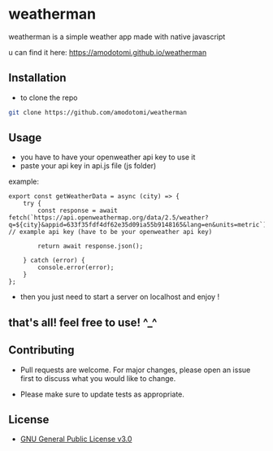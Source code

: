# weatherman

weatherman is a simple weather app made with native javascript

u can find it here: https://amodotomi.github.io/weatherman

## Installation

- to clone the repo

```bash
git clone https://github.com/amodotomi/weatherman
```

## Usage
- you have to have your openweather api key to use it
- paste your api key in api.js file (js folder)
  
example: 
```
export const getWeatherData = async (city) => {
    try {
        const response = await fetch(`https://api.openweathermap.org/data/2.5/weather?q=${city}&appid=633f35fdf4df62e35d09ia55b9148165&lang=en&units=metric`);      // example api key (have to be your openweather api key)

        return await response.json();

    } catch (error) {
        console.error(error);
    }
};
```

- then you just need to start a server on localhost and enjoy !

## that's all! feel free to use! ^_^
## Contributing

- Pull requests are welcome. For major changes, please open an issue first
to discuss what you would like to change.

- Please make sure to update tests as appropriate.

## License

- [GNU General Public License v3.0](https://choosealicense.com/licenses/gpl-3.0/)
